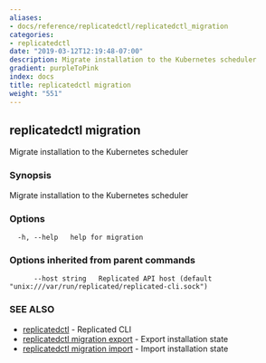 ```yaml
---
aliases:
- docs/reference/replicatedctl/replicatedctl_migration
categories:
- replicatedctl
date: "2019-03-12T12:19:48-07:00"
description: Migrate installation to the Kubernetes scheduler
gradient: purpleToPink
index: docs
title: replicatedctl migration
weight: "551"
---
```


## replicatedctl migration

Migrate installation to the Kubernetes scheduler

### Synopsis

Migrate installation to the Kubernetes scheduler

### Options

```
  -h, --help   help for migration
```

### Options inherited from parent commands

```
      --host string   Replicated API host (default "unix:///var/run/replicated/replicated-cli.sock")
```

### SEE ALSO

* [replicatedctl](/api/replicatedctl/)	 - Replicated CLI
* [replicatedctl migration export](/api/replicatedctl/replicatedctl_migration_export/)	 - Export installation state
* [replicatedctl migration import](/api/replicatedctl/replicatedctl_migration_import/)	 - Import installation state

